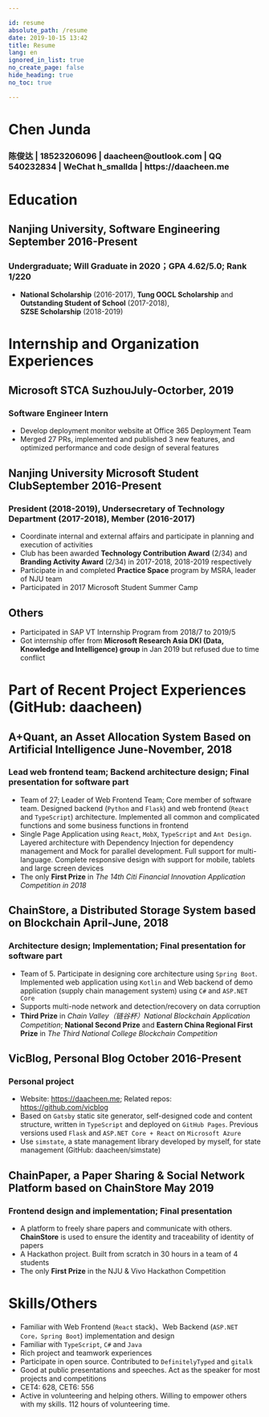 ```yaml
---

id: resume
absolute_path: /resume
date: 2019-10-15 13:42
title: Resume
lang: en
ignored_in_list: true
no_create_page: false
hide_heading: true
no_toc: true

---
```


<resume>

<h1 class="name">
Chen Junda
</h1>

<h3 class="contact">陈俊达 | 18523206096 | daacheen@outlook.com | QQ 540232834 | WeChat h_smallda | https://daacheen.me

</h3>

# Education

## <span class="highlight">Nanjing University, Software Engineering</span> <span class="right">September 2016-Present</span>

### Undergraduate; Will Graduate in 2020；GPA 4.62/5.0; Rank 1/220
- **National Scholarship** (2016-2017), **Tung OOCL Scholarship** and **Outstanding Student of School** (2017-2018), <span style="display: inline-block">**SZSE Scholarship** (2018-2019)</span>

# Internship and Organization Experiences

## <span class="highlight">Microsoft STCA Suzhou</span><span class="right">July-Octorber, 2019</span>
### Software Engineer Intern

- Develop deployment monitor website at Office 365 Deployment Team
- Merged 27 PRs, implemented and published 3 new features, and optimized performance and code design of several features

## <span class="highlight">Nanjing University Microsoft Student Club</span><span class="right">September 2016-Present</span>
### President (2018-2019), Undersecretary of Technology Department (2017-2018), Member (2016-2017)
- Coordinate internal and external affairs and participate in planning and execution of activities
- Club has been awarded **Technology Contribution Award** (2/34) and **Branding Activity Award** (2/34) in 2017-2018, 2018-2019 respectively
- Participate in and completed **Practice Space** program by MSRA, leader of NJU team
- Participated in 2017 Microsoft Student Summer Camp

## <span class="highlight">Others</span>
- Participated in SAP VT Internship Program from 2018/7 to 2019/5
- Got internship offer from **Microsoft Research Asia DKI (Data, Knowledge and Intelligence) group** in Jan 2019 but refused due to time conflict

# Part of Recent Project Experiences (GitHub: daacheen)

## <span class="highlight">A+Quant</span>, an Asset Allocation System Based on Artificial Intelligence <span class="right">June-November, 2018</span>
### Lead web frontend team; Backend architecture design; Final presentation for software part
- Team of 27; Leader of Web Frontend Team; Core member of software team. Designed backend (`Python` and `Flask`) and web frontend (`React` and `TypeScript`) architecture. Implemented all common and complicated functions and some business functions in frontend
- Single Page Application using `React`, `MobX`, `TypeScript` and `Ant Design`. Layered architecture with Dependency Injection for dependency management and Mock for parallel development. Full support for multi-language. Complete responsive design with support for mobile, tablets and large screen devices
- The only **First Prize** in *The 14th Citi Financial Innovation Application Competition in 2018*

## <span class="highlight">ChainStore</span>, a Distributed Storage System based on Blockchain <span class="right">April-June, 2018</span>
### Architecture design; Implementation; Final presentation for software part
- Team of 5. Participate in designing core architecture using `Spring Boot`. Implemented web application using `Kotlin` and Web backend of demo application (supply chain management system) using `C#` and `ASP.NET Core`
- Supports multi-node network and detection/recovery on data corruption
- **Third Prize** in *Chain Valley（链谷杯）National Blockchain Application Competition*; **National Second Prize** and **Eastern China Regional First Prize** in *The Third National College Blockchain Competition*

## <span class="highlight">VicBlog</span>, Personal Blog <span class="right">October 2016-Present</span>
### Personal project
- Website: https://daacheen.me; Related repos: https://github.com/vicblog
- Based on `Gatsby` static site generator, self-designed code and content structure, written in `TypeScript` and deployed on `GitHub Pages`. Previous versions used `Flask` and `ASP.NET Core + React` on `Microsoft Azure`
- Use `simstate`, a state management library developed by myself, for state management (GitHub: daacheen/simstate)

## <span class="highlight">ChainPaper</span>, a Paper Sharing & Social Network Platform based on ChainStore <span class="right">May 2019</span>
### Frontend design and implementation; Final presentation
- A platform to freely share papers and communicate with others. **ChainStore** is used to ensure the identity and traceability of identity of papers
- A Hackathon project. Built from scratch in 30 hours in a team of 4 students
- The only **First Prize** in the NJU & Vivo Hackathon Competition

# Skills/Others

- Familiar with Web Frontend (`React` stack)、Web Backend (`ASP.NET Core，Spring Boot`) implementation and design
- Familiar with `TypeScript`, `C#` and `Java`
- Rich project and teamwork experiences
- Participate in open source. Contributed to `DefinitelyTyped` and `gitalk`
- Good at public presentations and speeches. Act as the speaker for most projects and competitions
- CET4: 628, CET6: 556
- Active in volunteering and helping others. Willing to empower others with my skills. 112 hours of volunteering time.

</resume>
